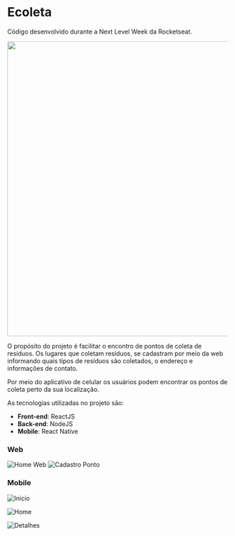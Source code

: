 # Ecoleta

Código desenvolvido durante a Next Level Week da Rocketseat.

<img src="https://github.com/paulori22/nlw/blob/master/readme-images/Capa.png" width="960" height="674">

O propósito do projeto é facilitar o encontro de pontos de coleta de resíduos. Os lugares que coletam resíduos, se cadastram por meio da web informando quais tipos de resíduos são coletados, o endereço e informações de contato.

Por meio do aplicativo de celular os usuários podem encontrar os pontos de coleta perto da sua localização.

As tecnologias utilizadas no projeto são:

- **Front-end**: ReactJS
- **Back-end**: NodeJS
- **Mobile**: React Native

### Web

![Home Web](https://github.com/paulori22/nlw/blob/master/readme-images/web/Home.png)
![Cadastro Ponto](https://github.com/paulori22/nlw/blob/master/readme-images/web/Cadastro.png)

### Mobile

![Inicio](https://github.com/paulori22/nlw/blob/master/readme-images/mobile/In%C3%ADcio.png)

![Home](https://github.com/paulori22/nlw/blob/master/readme-images/mobile/Home.png)

![Detalhes](https://github.com/paulori22/nlw/blob/master/readme-images/mobile/Detalhes.png)
